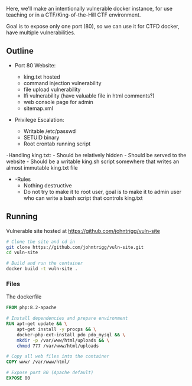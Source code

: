 Here, we'll make an intentionally vulnerable docker instance, for use teaching or in a CTF/King-of-the-Hill CTF environment.

Goal is to expose only one port (80), so we can use it for CTFD docker, have multiple vulnerabilities.

## Outline
- Port 80 Website:
    - king.txt hosted
    - command injection vulnerability
    - file upload vulnerability
    - lfi vulnerability (have valuable file in html comments?)
    - web console page for admin
    - sitemap.xml

- Privilege Escalation:
	- Writable /etc/passwd
	- SETUID binary
	- Root crontab running script

-Handling king.txt:
	- Should be relatively hidden
	- Should be served to the website
	- Should be a writable king.sh script somewhere that writes an almost immutable king.txt file

- -Rules
	- Nothing destructive
	- Do not try to make it to root user, goal is to make it to admin user who can write a bash script that controls king.txt


## Running
Vulnerable site hosted at 
https://github.com/johntrigg/vuln-site

```bash
# Clone the site and cd in
git clone https://github.com/johntrigg/vuln-site.git
cd vuln-site

# Build and run the container
docker build -t vuln-site .


```

### Files
The dockerfile
```dockerfile
FROM php:8.2-apache

# Install dependencies and prepare environment
RUN apt-get update && \
    apt-get install -y procps && \
    docker-php-ext-install pdo pdo_mysql && \
    mkdir -p /var/www/html/uploads && \
    chmod 777 /var/www/html/uploads

# Copy all web files into the container
COPY www/ /var/www/html/

# Expose port 80 (Apache default)
EXPOSE 80


